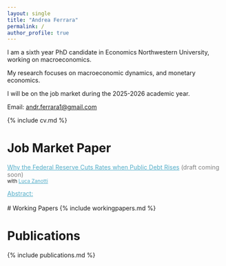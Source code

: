 ```yaml
---
layout: single
title: "Andrea Ferrara"
permalink: /
author_profile: true
---
```

<style>
details summary::-webkit-details-marker { display:none; }
details summary { list-style: none; }
</style>

I am a sixth year PhD candidate in Economics Northwestern University, working on macroeconomics.  

My research focuses on macroeconomic dynamics, and monetary economics.

I will be on the job market during the 2025-2026 academic year.

Email: andr.ferrara1@gmail.com

{% include cv.md %}

# Job Market Paper
<span class="archive__item-title" style="color:#52ADC8; text-decoration:underline;">Why the Federal Reserve Cuts Rates when Public Debt Rises</span> <span style="color:gray;">(draft coming soon)</span>   
<small> with <span class="archive__item-title" style="color:#52ADC8; text-decoration:underline;">Luca Zanotti</span> </small>
<details style="margin-top:-1;"><summary><span style="color:#52ADC8; text-decoration:underline; cursor:pointer;">Abstract:</span></summary>
We document a new empirical fact: when the U.S. public debt-to-GDP ratio rises, the Federal Reserve tends to lower its policy rate, conditional on inflation and output. To explain this pattern, we develop and estimate a New-Keynesian model with shocks to the household's demand for public debt. These shocks generate a negative comovement between public debt and the natural rate of interest, defined as the real rate that would prevail in the flexible-price economy. Assuming that the Fed adjusts its policy rate in line with the natural rate, this mechanism rationalizes the negative relation between debt and the policy rate. We show that these shocks are a key driver of business-cycle fluctuations and that policy rules responding to the natural rate reduce the volatility of inflation and output relative to standard rules. Complementing this analysis, we construct a debt-informed measure of the natural rate using a time-varying parameter vector autoregression model. Once this measure is included in the policy rule, an increase in the debt-to-GDP ratio no longer reduces the federal funds rate, consistent with the mechanism highlighted by the model.   
</details>
<br>
# Working Papers
{% include workingpapers.md %}  

# Publications
{% include publications.md %}
